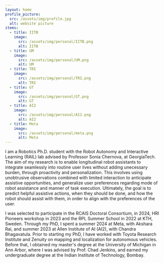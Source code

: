 ```yaml
---
layout: home
profile_picture:
  src: /assets/img/profile.jpg
  alt: website picture
items:
  - title: IITB
    image:
      src: /assets/img/personal/IITB.png
      alt: IITB
  - title: UM
    image:
      src: /assets/img/personal/UM.png
      alt: UM
  - title: TRI
    image:
      src: /assets/img/personal/TRI.png
      alt: TRI
  - title: GT
    image:
      src: /assets/img/personal/GT.png
      alt: GT
  - title: AI2
    image:
      src: /assets/img/personal/AI2.png
      alt: AI2
  - title: Meta
    image:
      src: /assets/img/personal/meta.png
      alt: Meta
---
```


<p>
  I am a Robotics Ph.D. student with the Robot Autonomy and Interactive Learning (RAIL) lab advised by Professor Sonia Chernova, at GeorgiaTech. The aim of my research is to enable longitudinal robot assistants to integrate seamlessly into routine user lives without adding unecessary burden, through proactivity and personalization. This involves using unobtrusive observations combined with limited interaction to anticipate assistive opportunities, and generalize user preferences regarding mode of robot assistance and manner of task execution. Ultimately, the goal is to predict helpful assistive actions, when they should be done, and how the robot should assist with them, in order to align with the preferences of the user.
</p>
<p>
I was selected to participate in the RCAIS Doctoral Consortium, in 2024, HRI Pioneers workshop in 2023 and the RPL Summer School in 2022 at KTH, Sweden. Through my PhD, I spent a summer 2024 at Meta, with Akshara Rai, and summer 2023 at Allen Institute of AI (AI2), with Chandra Bhagavatula. Prior to starting my PhD, I have worked with Toyota Research Institute and Zenuity on mapping and localization for autonomous vehicles. Before that, I obtained my master's degree at the University of Michigan in Ann Arbor, where I was advised by Prof. Chad Jenkins, and earned my undergraduate degree at the Indian Institute of Technology, Bombay.
</p>
